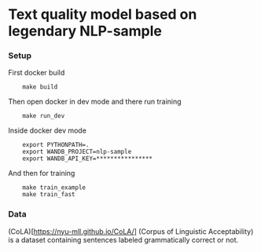 # Text quality model based on legendary NLP-sample

### Setup

First docker build
```
    make build
```

Then open docker in dev mode and there run training
```
    make run_dev
```

Inside docker dev mode
```
    export PYTHONPATH=.
    export WANDB_PROJECT=nlp-sample
    export WANDB_API_KEY=****************
```
And then for training
```
    make train_example
    make train_fast
```

### Data
(CoLA)[https://nyu-mll.github.io/CoLA/] (Corpus of Linguistic Acceptability) is a dataset containing sentences labeled grammatically correct or not.

